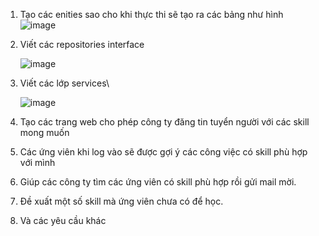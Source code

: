 1. Tạo các enities sao cho khi thực thi sẽ tạo ra các bảng như hình
   ![image](https://github.com/Hoaiand/WWW_DoanHoaiAn_Week05/assets/127822828/801d9be0-315d-4a8b-b139-f3067fbafd2b)

3. Viết các repositories interface
   
   ![image](https://github.com/Hoaiand/WWW_DoanHoaiAn_Week05/assets/127822828/e740a38d-ee62-4c4e-91b7-826b68779f04)

5. Viết các lớp services\
   
   ![image](https://github.com/Hoaiand/WWW_DoanHoaiAn_Week05/assets/127822828/9ad1272e-30ab-4225-a588-e1d4f84dbedd)

7. Tạo các trang web cho phép công ty đăng tin tuyển người với các skill mong muốn
8. Các ứng viên khi log vào sẽ được gợi ý các công việc có skill phù hợp với mình
9. Giúp các công ty tìm các ứng viên có skill phù hợp rồi gửi mail mời.
10. Đề xuất một số skill mà ứng viên chưa có để học.
11. Và các yêu cầu khác

